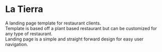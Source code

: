 # La Tierra
A landing page template for restaurant clients.\
Template is based off a plant based restaurant but can be customized for any type of restaurant.\
Landing page is a simple and straight forward design for easy user navigation.
